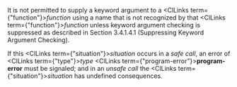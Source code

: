  



It is not permitted to supply a keyword argument to a <ClLinks  term={"function"}><i>function</i></ClLinks> using a name that is not recognized by that <ClLinks  term={"function"}><i>function</i></ClLinks> unless keyword argument checking is suppressed as described in Section 3.4.1.4.1 (Suppressing Keyword Argument Checking). 



If this <ClLinks  term={"situation"}><i>situation</i></ClLinks> occurs in a *safe call*, an error of <ClLinks  term={"type"}><i>type</i></ClLinks> <ClLinks  term={"program-error"}><b>program-error</b></ClLinks> must be signaled; and in an *unsafe call* the <ClLinks  term={"situation"}><i>situation</i></ClLinks> has undefined consequences.  







